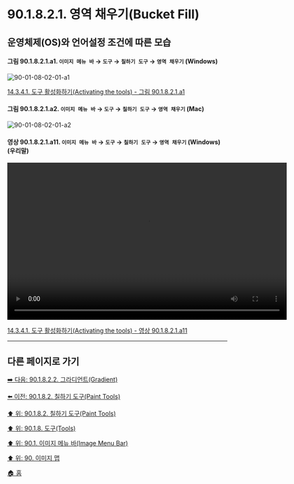 # 90.1.8.2.1. 영역 채우기(Bucket Fill)
## 운영체제(OS)와 언어설정 조건에 따른 모습

<a id="90-01-08-02-01-a1"></a>

#### 그림 90.1.8.2.1.a1. `이미지 메뉴 바` → `도구` → `칠하기 도구` → `영역 채우기` (Windows)
![90-01-08-02-01-a1](https://github.com/wonder13662/gimp/assets/15767104/3cae1ac6-0ccd-4eff-a4f4-837cac4c95e0)

[14.3.4.1. 도구 활성화하기(Activating the tools) - 그림 90.1.8.2.1.a1](./14-03-04-01-activating_the_tool.md#90-01-08-02-01-a1)

<a id="90-01-08-02-01-a2"></a>

#### 그림 90.1.8.2.1.a2. `이미지 메뉴 바` → `도구` → `칠하기 도구` → `영역 채우기` (Mac)
![90-01-08-02-01-a2](https://github.com/wonder13662/gimp/assets/15767104/89daf79a-223f-427a-958a-2d563798e042)

<a id="90-01-08-02-01-a11"></a>

#### 영상 90.1.8.2.1.a11. `이미지 메뉴 바` → `도구` → `칠하기 도구` → `영역 채우기` (Windows) (우리말)
<video controls="controls" width="640" height="360" src="https://github.com/wonder13662/gimp/assets/15767104/748191a2-c187-4d32-93bd-22f8ab85bab0"></video>

[14.3.4.1. 도구 활성화하기(Activating the tools) - 영상 90.1.8.2.1.a11](./14-03-04-01-activating_the_tool.md#90-01-08-02-01-a11)

***

## 다른 페이지로 가기

[➡️ 다음: 90.1.8.2.2. 그라디언트(Gradient)](./90-01-08-02-02-gradient.md)

[⬅️ 이전: 90.1.8.2. 칠하기 도구(Paint Tools)](./90-01-08-02-00-paint_tools.md)

[⬆️ 위: 90.1.8.2. 칠하기 도구(Paint Tools)](./90-01-08-02-00-paint_tools.md)

[⬆️ 위: 90.1.8. 도구(Tools)](./90-01-08-00-tools.md)

[⬆️ 위: 90.1. 이미지 메뉴 바(Image Menu Bar)](./90-01-00-image-menu-bar.md)

[⬆️ 위: 90. 이미지 맵](./90-00-image-map.md)

[🏠 홈](./00-home.md)
